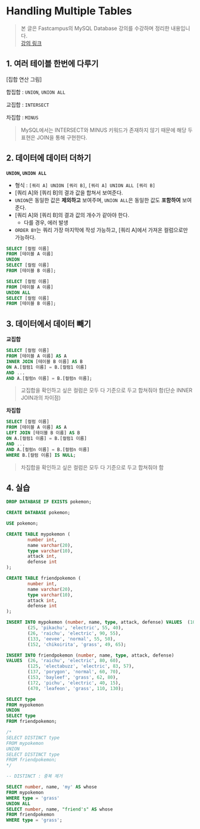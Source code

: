 # **Handling Multiple Tables**

> 본 글은 Fastcampus의 MySQL Database 강의를 수강하며 정리한 내용입니다.  
> [강의 링크](https://fastcampus.co.kr/data_online_sql)

## **1. 여러 테이블 한번에 다루기**

[집합 연산 그림]

합집합 : `UNION`, `UNION ALL`

교집합 : `INTERSECT`

차집합 : `MINUS`

> MySQL에서는 INTERSECT와 MINUS 키워드가 존재하지 않기 때문에 해당 두 표현은 JOIN을 통해 구현한다.

## **2. 데이터에 데이터 더하기**

**`UNION`, `UNION ALL`**
* 형식 : `[쿼리 A] UNION [쿼리 B]`, `[쿼리 A] UNION ALL [쿼리 B]`
* [쿼리 A]와 [쿼리 B]의 결과 값을 합쳐서 보여준다.
* `UNION`은 동일한 값은 **제외하고** 보여주며, `UNION ALL`은 동일한 값도 **포함하여** 보여준다.
* [쿼리 A]와 [쿼리 B]의 결과 값의 개수가 같아야 한다.
    * 다를 경우, 에러 발생
* `ORDER BY`는 쿼리 가장 마지막에 작성 가능하고, [쿼리 A]에서 가져온 컬럼으로만 가능하다.

```SQL
SELECT [컬럼 이름]
FROM [테이블 A 이름]
UNION
SELECT [컬럼 이름]
FROM [테이블 B 이름];
```

```SQL
SELECT [컬럼 이름]
FROM [테이블 A 이름]
UNION ALL
SELECT [컬럼 이름]
FROM [테이블 B 이름];
```

## **3. 데이터에서 데이터 빼기**

**교집합**

```SQL
SELECT [컬럼 이름]
FROM [테이블 A 이름] AS A
INNER JOIN [테이블 B 이름] AS B
ON A.[컬럼1 이름] = B.[컬럼1 이름]
AND ...
AND A.[컬럼n 이름] = B.[컬럼n 이름];
```
> 교집합을 확인하고 싶은 컬럼은 모두 다 기준으로 두고 합쳐줘야 함(단순 INNER JOIN과의 차이점)

**차집합**

```SQL
SELECT [컬럼 이름]
FROM [테이블 A 이름] AS A
LEFT JOIN [테이블 B 이름] AS B
ON A.[컬럼1 이름] = B.[컬럼1 이름]
AND ...
AND A.[컬럼n 이름] = B.[컬럼n 이름]
WHERE B.[컬럼 이름] IS NULL;
```
> 차집합을 확인하고 싶은 컬럼은 모두 다 기준으로 두고 합쳐줘야 함

## **4. 실습**

```SQL
DROP DATABASE IF EXISTS pokemon;

CREATE DATABASE pokemon;

USE pokemon;

CREATE TABLE mypokemon (
		number int,
		name varchar(20),
		type varchar(10),
		attack int,
		defense int
);

CREATE TABLE friendpokemon (
		number int,
		name varchar(20),
		type varchar(10),
		attack int,
		defense int
);

INSERT INTO mypokemon (number, name, type, attack, defense) VALUES	(10, 'caterpie', 'bug', 30, 35),
		(25, 'pikachu', 'electric', 55, 40),
		(26, 'raichu', 'electric', 90, 55),
		(133, 'eevee', 'normal', 55, 50),
		(152, 'chikoirita', 'grass', 49, 65);

INSERT INTO friendpokemon (number, name, type, attack, defense)
VALUES	(26, 'raichu', 'electric', 80, 60),
		(125, 'electabuzz', 'electric', 83, 57),
		(137, 'porygon', 'normal', 60, 70),
		(153, 'bayleef', 'grass', 62, 80),
		(172, 'pichu', 'electric', 40, 15),
		(470, 'leafeon', 'grass', 110, 130);

SELECT type
FROM mypokemon
UNION
SELECT type
FROM friendpokemon;

/*
SELECT DISTINCT type
FROM mypokemon
UNION
SELECT DISTINCT type
FROM friendpokemon;
*/

-- DISTINCT : 중복 제거

SELECT number, name, 'my' AS whose
FROM mypokemon
WHERE type = 'grass'
UNION ALL
SELECT number, name, "friend's" AS whose
FROM friendpokemon
WHERE type = 'grass';
```
